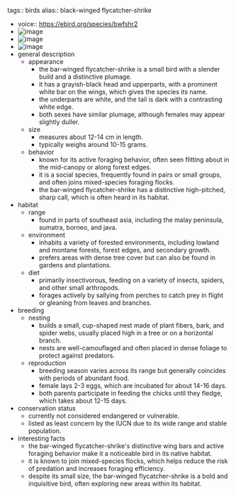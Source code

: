 tags:: birds
alias:: black-winged flycatcher-shrike

- voice:: https://ebird.org/species/bwfshr2
- ![image](https://ipfs.io/ipfs/QmX7TMTUuZ7PFg9rBAXCaSdPDoBxRGYTiXdgt3mw1HkQsK)
- ![image](https://ipfs.io/ipfs/QmNZybr6LuL7iSGtterkEY9AZDeKMwxLzHpE26MNDpphXo)
- ![image](https://ipfs.io/ipfs/QmatC2T2pUBLmH5Nh2Au2Xn6AFzNqyn8ZQ3iK548YRxMNu)
- general description
	- appearance
		- the bar-winged flycatcher-shrike is a small bird with a slender build and a distinctive plumage.
		- it has a grayish-black head and upperparts, with a prominent white bar on the wings, which gives the species its name.
		- the underparts are white, and the tail is dark with a contrasting white edge.
		- both sexes have similar plumage, although females may appear slightly duller.
	- size
		- measures about 12-14 cm in length.
		- typically weighs around 10-15 grams.
	- behavior
		- known for its active foraging behavior, often seen flitting about in the mid-canopy or along forest edges.
		- it is a social species, frequently found in pairs or small groups, and often joins mixed-species foraging flocks.
		- the bar-winged flycatcher-shrike has a distinctive high-pitched, sharp call, which is often heard in its habitat.
- habitat
	- range
		- found in parts of southeast asia, including the malay peninsula, sumatra, borneo, and java.
	- environment
		- inhabits a variety of forested environments, including lowland and montane forests, forest edges, and secondary growth.
		- prefers areas with dense tree cover but can also be found in gardens and plantations.
	- diet
		- primarily insectivorous, feeding on a variety of insects, spiders, and other small arthropods.
		- forages actively by sallying from perches to catch prey in flight or gleaning from leaves and branches.
- breeding
	- nesting
		- builds a small, cup-shaped nest made of plant fibers, bark, and spider webs, usually placed high in a tree or on a horizontal branch.
		- nests are well-camouflaged and often placed in dense foliage to protect against predators.
	- reproduction
		- breeding season varies across its range but generally coincides with periods of abundant food.
		- female lays 2-3 eggs, which are incubated for about 14-16 days.
		- both parents participate in feeding the chicks until they fledge, which takes about 12-15 days.
- conservation status
	- currently not considered endangered or vulnerable.
	- listed as least concern by the IUCN due to its wide range and stable population.
- interesting facts
	- the bar-winged flycatcher-shrike's distinctive wing bars and active foraging behavior make it a noticeable bird in its native habitat.
	- it is known to join mixed-species flocks, which helps reduce the risk of predation and increases foraging efficiency.
	- despite its small size, the bar-winged flycatcher-shrike is a bold and inquisitive bird, often exploring new areas within its habitat.